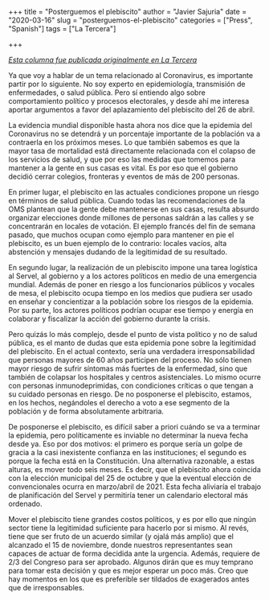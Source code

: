 +++
title = "Posterguemos el plebiscito"
author = "Javier Sajuria"
date = "2020-03-16"
slug = "posterguemos-el-plebiscito"
categories = ["Press", "Spanish"]
tags = ["La Tercera"]

+++

*[Esta columna fue publicada originalmente en La Tercera](https://www.latercera.com/opinion/noticia/posterguemos-el-plebiscito/GPCV3SWIXRC55ONSIG35NWBNMU/)*

Ya que voy a hablar de un tema relacionado al Coronavirus, es importante partir por lo siguiente. No soy experto en epidemiología, transmisión de enfermedades, o salud pública. Pero sí entiendo algo sobre comportamiento político y procesos electorales, y desde ahí me interesa aportar argumentos a favor del aplazamiento del plebiscito del 26 de abril.

La evidencia mundial disponible hasta ahora nos dice que la epidemia del Coronavirus no se detendrá y un porcentaje importante de la población va a contraerla en los próximos meses. Lo que también sabemos es que la mayor tasa de mortalidad está directamente relacionada con el colapso de los servicios de salud, y que por eso las medidas que tomemos para mantener a la gente en sus casas es vital. Es por eso que el gobierno decidió cerrar colegios, fronteras y eventos de más de 200 personas.

En primer lugar, el plebiscito en las actuales condiciones propone un riesgo en términos de salud pública. Cuando todas las recomendaciones de la OMS plantean que la gente debe mantenerse en sus casas, resulta absurdo organizar elecciones donde millones de personas saldrán a las calles y se concentrarán en locales de votación. El ejemplo francés del fin de semana pasado, que muchos ocupan como ejemplo para mantener en pie el plebiscito, es un buen ejemplo de lo contrario: locales vacíos, alta abstención y mensajes dudando de la legitimidad de su resultado.

En segundo lugar, la realización de un plebiscito impone una tarea logística al Servel, al gobierno y a los actores políticos en medio de una emergencia mundial. Además de poner en riesgo a los funcionarios públicos y vocales de mesa, el plebiscito ocupa tiempo en los medios que pudiera ser usado en enseñar y concientizar a la población sobre los riesgos de la epidemia. Por su parte, los actores políticos podrían ocupar ese tiempo y energía en colaborar y fiscalizar la acción del gobierno durante la crisis.

Pero quizás lo más complejo, desde el punto de vista político y no de salud pública, es el manto de dudas que esta epidemia pone sobre la legitimidad del plebiscito. En el actual contexto, sería una verdadera irresponsabilidad que personas mayores de 60 años participen del proceso. No sólo tienen mayor riesgo de sufrir síntomas más fuertes de la enfermedad, sino que también de colapsar los hospitales y centros asistenciales. Lo mismo ocurre con personas inmunodeprimidas, con condiciones críticas o que tengan a su cuidado personas en riesgo. De no posponerse el plebiscito, estamos, en los hechos, negándoles el derecho a voto a ese segmento de la población y de forma absolutamente arbitraria.

De posponerse el plebiscito, es difícil saber a priori cuándo se va a terminar la epidemia, pero políticamente es inviable no determinar la nueva fecha desde ya. Eso por dos motivos: el primero es porque sería un golpe de gracia a la casi inexistente confianza en las instituciones; el segundo es porque la fecha está en la Constitución. Una alternativa razonable, a estas alturas, es mover todo seis meses. Es decir, que el plebiscito ahora coincida con la elección municipal del 25 de octubre y que la eventual elección de convencionales ocurra en marzo/abril de 2021. Esta fecha aliviaría el trabajo de planificación del Servel y permitiría tener un calendario electoral más ordenado.

Mover el plebiscito tiene grandes costos políticos, y es por ello que ningún sector tiene la legitimidad suficiente para hacerlo por si mismo. Al revés, tiene que ser fruto de un acuerdo similar (y ojalá más amplio) que el alcanzado el 15 de noviembre, donde nuestros representantes sean capaces de actuar de forma decidida ante la urgencia. Además, requiere de 2/3 del Congreso para ser aprobado. Algunos dirán que es muy temprano para tomar esta decisión y que es mejor esperar un poco más. Creo que hay momentos en los que es preferible ser tildados de exagerados antes que de irresponsables.